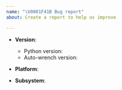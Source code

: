 ```yaml
---
name: "\U0001F41B Bug report"
about: Create a report to help us improve

---
```


<!--
Thank you for reporting a possible bug in WRENCH.

Please fill in as much of the template below as you can.

Platform: output of `uname -a` (UNIX), or version and 32 or 64-bit (Windows)
Subsystem: if known, please specify the affected core module name

If possible, please provide code that demonstrates the problem, keeping it as
simple and free of external dependencies as you can.
-->

* **Version**:

  * Python version:
  * Auto-wrench version:

* **Platform**:

* **Subsystem**:

<!-- Please provide more details below this comment. -->
